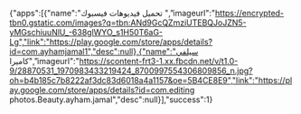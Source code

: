 {"apps":[{"name":"تحميل فيديوهات فيسبوك
","imageurl":"https://encrypted-tbn0.gstatic.com/images?q=tbn:ANd9GcQZmziUTEBQJoJZN5-yMGschiuuNlU_-638glWYO_s1H50T6aG-Lg","link":"https://play.google.com/store/apps/details?id=com.ayhamjamal1","desc":null},{"name":"سيلفي كاميرا","imageurl":"https://scontent-frt3-1.xx.fbcdn.net/v/t1.0-9/28870531_1970983433219424_8700997554306809856_n.jpg?oh=b4b185c7b8222af3dc83d6018a4a1157&oe=5B4CE8E9","link":"https://play.google.com/store/apps/details?id=com.editing photos.Beauty.ayham.jamal","desc":null}],"success":1}
